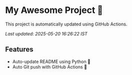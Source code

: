 # My Awesome Project 🚀

This project is automatically updated using GitHub Actions.

_Last updated: 2025-05-20 16:26:22 IST_

## Features
- Auto-update README using Python 🐍
- Auto Git push with GitHub Actions 🤖

